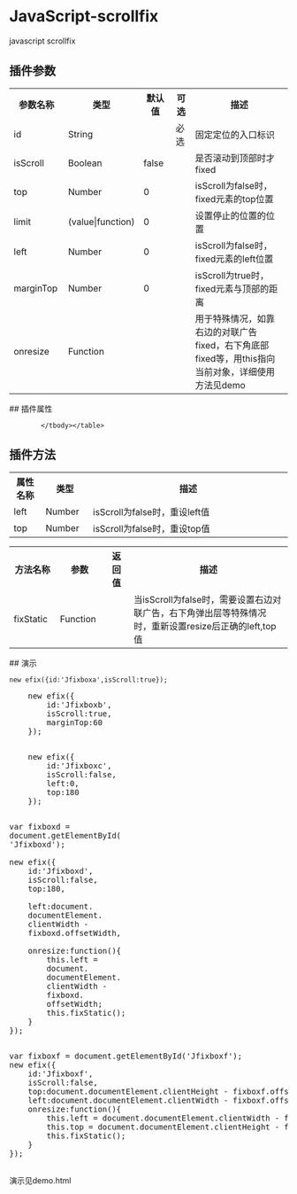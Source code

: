 # JavaScript-scrollfix
javascript scrollfix
## 插件参数
<table class="pars">
                <tbody><tr>
                  <th width="115">参数名称</th>
                  <th width="120">类型</th>
                    <th width="101">默认值</th>
                    <th width="52">可选</th>
                    <th width="1199">描述</th>
                </tr>
                <tr class="even">
                  <td><span role="presentation">id</span></td>
                  <td>String</td>
                  <td></td>
                  <td>必选</td>
                  <td>固定定位的入口标识</td>
                </tr>
                <tr>
                  <td><span role="presentation">isScroll</span></td>
                  <td>Boolean</td>
                  <td>false</td>
                  <td>&nbsp;</td>
                  <td>是否滚动到顶部时才fixed</td>
                </tr>
                <tr class="even">
                  <td><span role="presentation">top</span></td>
                  <td>Number</td>
                  <td>0</td>
                  <td></td>
                  <td>isScroll为false时，fixed元素的top位置</td>
                </tr>
                <tr class="even">
                  <td><span role="presentation">limit</span></td>
                  <td>(value|function)</td>
                  <td>0</td>
                  <td></td>
                  <td>设置停止的位置的位置</td>
                </tr>
                <tr>
                  <td><span role="presentation">left</span></td>
                  <td>Number</td>
                  <td>0</td>
                  <td></td>
                  <td>isScroll为false时，fixed元素的left位置</td>
                </tr>  
                <tr class="even">
                  <td><span role="presentation">marginTop</span></td>
                  <td>Number</td>
                  <td>0</td>
                  <td></td>
                  <td>isScroll为true时，fixed元素与顶部的距离</td>
                </tr>
                <tr>
                  <td><span role="presentation">onresize</span></td>
                  <td>Function</td>
                  <td>&nbsp;</td>
                  <td>&nbsp;</td>
                  <td>用于特殊情况，如靠右边的对联广告fixed，右下角底部fixed等，用this指向当前对象，详细使用方法见demo</td>
                </tr>
            </tbody></table>
## 插件属性
<table class="pars">
            <tbody><tr>
              <th width="99">属性名称</th>
              <th width="100">类型</th>
                <th width="1304">描述</th>
            </tr>
            <tr class="even">
                <td><span role="presentation">left</span></td>
                  <td>Number</td>
                  <td>isScroll为false时，重设left值</td>
              </tr>
              <tr>
                <td><span role="presentation">top</span></td>
                  <td>Number</td>
                  <td>isScroll为false时，重设top值</td>
            </tr>

            </tbody></table>
## 插件方法
<table class="pars">
            <tbody><tr>
              <th width="99">方法名称</th>
              <th width="98">参数</th>
              <th width="100">返回值</th>
                <th width="1304">描述</th>
            </tr>
            <tr class="even"><td><span role="presentation">fixStatic</span></td>
                  <td>Function</td>
                  <td></td>
                  <td>当isScroll为false时，需要设置右边对联广告，右下角弹出层等特殊情况时，重新设置resize后正确的left,top值</td>
            </tr></tbody></table>
## 演示
<pre><code>new efix({id:'Jfixboxa',isScroll:true});</code></pre>

<pre>
    new efix({
        id:'Jfixboxb',
        isScroll:true,
        marginTop:60
    });
                    </pre>

<pre>
    new efix({
        id:'Jfixboxc',
        isScroll:false,
        left:0,
        top:180
    });
        </pre>

 <pre>
var fixboxd = 
document.getElementById(
'Jfixboxd');

new efix({
    id:'Jfixboxd',
    isScroll:false,
    top:180,

    left:document.
    documentElement.
    clientWidth - 
    fixboxd.offsetWidth,

    onresize:function(){
        this.left = 
        document.
        documentElement.
        clientWidth - 
        fixboxd.
        offsetWidth;
        this.fixStatic();
    }
});
        </pre>

<pre>
var fixboxf = document.getElementById('Jfixboxf');
new efix({
    id:'Jfixboxf',
    isScroll:false,
    top:document.documentElement.clientHeight - fixboxf.offsetHeight,
    left:document.documentElement.clientWidth - fixboxf.offsetWidth,
    onresize:function(){
        this.left = document.documentElement.clientWidth - fixboxf.offsetWidth;
        this.top = document.documentElement.clientHeight - fixboxf.offsetHeight;
        this.fixStatic();
    }
});
        </pre>

演示见demo.html
